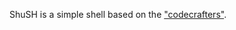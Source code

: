 ShuSH is a simple shell based on the ["codecrafters"](https://app.codecrafters.io/courses/shell/overview).
